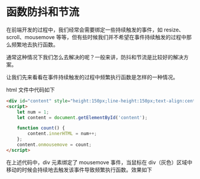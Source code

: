 # 函数防抖和节流

在前端开发的过程中，我们经常会需要绑定一些持续触发的事件，如 resize、scroll、mousemove 等等，但有些时候我们并不希望在事件持续触发的过程中那么频繁地去执行函数。

通常这种情况下我们怎么去解决的呢？一般来讲，防抖和节流是比较好的解决方案。

让我们先来看看在事件持续触发的过程中频繁执行函数是怎样的一种情况。

html 文件中代码如下

```html
<div id="content" style="height:150px;line-height:150px;text-align:center; color: #fff;background-color:#ccc;font-size:80px;"></div>
<script>
    let num = 1;
    let content = document.getElementById('content');

    function count() {
        content.innerHTML = num++;
    };
    content.onmousemove = count;
</script>
```

在上述代码中，div 元素绑定了 mousemove 事件，当鼠标在 div（灰色）区域中移动的时候会持续地去触发该事件导致频繁执行函数。效果如下